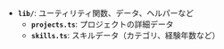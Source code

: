 -   **`lib/`**: ユーティリティ関数、データ、ヘルパーなど
    -   **`projects.ts`**: プロジェクトの詳細データ
    -   **`skills.ts`**: スキルデータ（カテゴリ、経験年数など）
